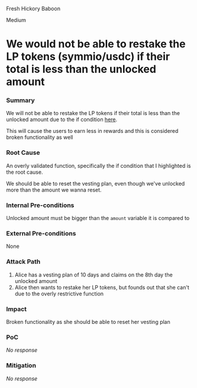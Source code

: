 Fresh Hickory Baboon

Medium

# We would not be able to restake the LP tokens (symmio/usdc) if their total is less than the unlocked amount

### Summary

We will not be able to restake the LP tokens if their total is less than the unlocked amount due to the if condition [here](https://github.com/sherlock-audit/2025-03-symm-io-stacking/blob/main/token/contracts/vesting/Vesting.sol#L231).

This will cause the users to earn less in rewards and this is considered broken functionality as well

### Root Cause

An overly validated function, specifically the if condition that I highlighted is the root cause.

We should be able to reset the vesting plan, even though we've unlocked more than the amount we wanna reset.

### Internal Pre-conditions

Unlocked amount must be bigger than the `amount` variable it is compared to

### External Pre-conditions

None

### Attack Path

1. Alice has a vesting plan of 10 days and claims on the 8th day the unlocked amount 
2. Alice then wants to restake her LP tokens, but founds out that she can't due to the overly restrictive function

### Impact

Broken functionality as she should be able to reset her vesting plan

### PoC

_No response_

### Mitigation

_No response_